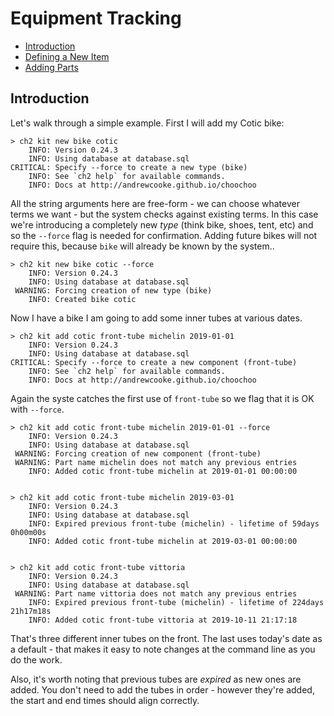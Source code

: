
# Equipment Tracking

* [Introduction](#introduction)
* [Defining a New Item](#defining-a-new-item)
* [Adding Parts](#adding-parts)

## Introduction

Let's walk through a simple example.  First I will add my Cotic bike:

    > ch2 kit new bike cotic
        INFO: Version 0.24.3
        INFO: Using database at database.sql
    CRITICAL: Specify --force to create a new type (bike)
        INFO: See `ch2 help` for available commands.
        INFO: Docs at http://andrewcooke.github.io/choochoo


All the string arguments here are free-form - we can choose whatever
terms we want - but the system checks against existing terms.  In this
case we're introducing a completely new *type* (think bike, shoes,
tent, etc) and so the `--force` flag is needed for confirmation.
Adding future bikes will not require this, because `bike` will already
be known by the system..

    > ch2 kit new bike cotic --force
        INFO: Version 0.24.3
        INFO: Using database at database.sql
     WARNING: Forcing creation of new type (bike)
        INFO: Created bike cotic


Now I have a bike I am going to add some inner tubes at various dates.

    > ch2 kit add cotic front-tube michelin 2019-01-01
        INFO: Version 0.24.3
        INFO: Using database at database.sql
    CRITICAL: Specify --force to create a new component (front-tube)
        INFO: See `ch2 help` for available commands.
        INFO: Docs at http://andrewcooke.github.io/choochoo


Again the syste catches the first use of `front-tube` so we flag that
it is OK with `--force`.

    > ch2 kit add cotic front-tube michelin 2019-01-01 --force
        INFO: Version 0.24.3
        INFO: Using database at database.sql
     WARNING: Forcing creation of new component (front-tube)
     WARNING: Part name michelin does not match any previous entries
        INFO: Added cotic front-tube michelin at 2019-01-01 00:00:00


    > ch2 kit add cotic front-tube michelin 2019-03-01
        INFO: Version 0.24.3
        INFO: Using database at database.sql
        INFO: Expired previous front-tube (michelin) - lifetime of 59days 0h00m00s
        INFO: Added cotic front-tube michelin at 2019-03-01 00:00:00


    > ch2 kit add cotic front-tube vittoria
        INFO: Version 0.24.3
        INFO: Using database at database.sql
     WARNING: Part name vittoria does not match any previous entries
        INFO: Expired previous front-tube (michelin) - lifetime of 224days 21h17m18s
        INFO: Added cotic front-tube vittoria at 2019-10-11 21:17:18


That's three different inner tubes on the front.  The last uses
today's date as a default - that makes it easy to note changes at the
command line as you do the work.

Also, it's worth noting that previous tubes are *expired* as new ones
are added.  You don't need to add the tubes in order - however they're
added, the start and end times should align correctly.

